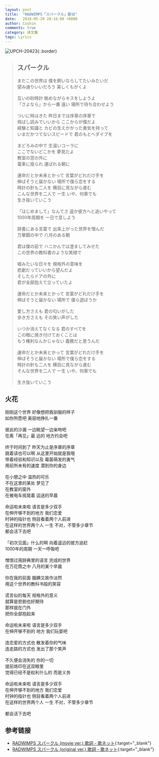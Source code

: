 ```yaml
---
layout: post
title:  "RADWIMPS「スパークル」歌词"
date:   2018-05-20 20:16:08 +0800
author: Coshin
comments: true
category: 译文集
tags: Lyrics
---
```

![UPCH-20423](https://is3-ssl.mzstatic.com/image/thumb/Music118/v4/ae/1d/0e/ae1d0e28-3c2f-b977-1b06-7909397e2fea/source/600x600bb.jpg){:.border}

<blockquote class="original">
  <h2>スパークル</h2>
  <p>
    まだこの世界は 僕を飼いならしてたいみたいだ<br>
    望み通りいいだろう 美しくもがくよ<br>
    <br>
    互いの砂時計 眺めながらキスをしようよ<br>
    「さよなら」から一番 遠い 場所で待ち合わせよう<br>
    <br>
    ついに時はきた 昨日までは序章の序章で<br>
    飛ばし読みでいいから ここからが僕だよ<br>
    経験と知識と カビの生えかかった勇気を持って<br>
    いまだかつてないスピードで 君のもとへダイブを<br>
    <br>
    まどろみの中で 生温いコーラに<br>
    ここでないどこかを 夢見たよ<br>
    教室の窓の外に<br>
    電車に揺られ 運ばれる朝に<br>
    <br>
    運命だとか未来とかって 言葉がどれだけ手を<br>
    伸ばそうと届かない 場所で僕ら恋をする<br>
    時計の針も二人を 横目に見ながら進む<br>
    こんな世界を二人で 一生 いや、何章でも<br>
    生き抜いていこう<br>
    <br>
    「はじめまして」なんてさ 遥か彼方へと追いやって<br>
    1000年周期を 一日で息しよう<br>
    <br>
    辞書にある言葉で 出来上がった世界を憎んだ<br>
    万華鏡の中で 八月のある朝<br>
    <br>
    君は僕の前で ハニかんでは澄ましてみせた<br>
    この世界の教科書のような笑顔で<br>
    <br>
    嘘みたいな日々を 規格外の意味を<br>
    悲劇だっていいから望んだよ<br>
    そしたらドアの外に<br>
    君が全部抱えて立っていたよ<br>
    <br>
    運命だとか未来とかって 言葉がどれだけ手を<br>
    伸ばそうと届かない 場所で 僕ら遊ぼうか<br>
    <br>
    愛し方さえも 君の匂いがした<br>
    歩き方さえも その笑い声がした<br>
    <br>
    いつか消えてなくなる 君のすべてを<br>
    この眼に焼き付けておくことは<br>
    もう権利なんかじゃない 義務だと思うんだ<br>
    <br>
    運命だとか未来とかって 言葉がどれだけ手を<br>
    伸ばそうと届かない 場所で僕ら恋をする<br>
    時計の針も二人を 横目に見ながら進む<br>
    そんな世界を二人で 一生 いや、何章でも<br>
    <br>
    生き抜いていこう
  </p>
</blockquote>

<div class="translation">
  <h2>火花</h2>
  <p>
    刚刚这个世界 好像想把我驯服的样子<br>
    如你所愿吧 美丽地挣扎一番<br>
    <br>
    彼此的沙漏 一边眺望一边亲吻吧<br>
    在离「再见」最 远的 地方约会吧<br>
    <br>
    终于时间到了 昨天为止是序章的序章<br>
    跳着读也可以啊 从这里开始就是我哦<br>
    带着经验和知识以及 霉菌萌发的勇气<br>
    用前所未有的速度 潜到你的身边<br>
    <br>
    在小憩之中 温热的可乐<br>
    不在这里的某处 梦见了<br>
    在教室的窗外<br>
    在被电车摇晃着 运送的早晨<br>
    <br>
    命运啦未来啦 语言是多少双手<br>
    在伸开够不到的地方 我们恋爱<br>
    时钟的指针也 侧目看着两个人前进<br>
    在这样的世界两个人 一生 不对，不管多少章节<br>
    都会活下去吧<br>
    <br>
    「初次见面」什么的啊 向着遥远的彼方追赶<br>
    1000年的周期 一天一呼吸吧<br>
    <br>
    憎恨过用辞典里的语言 完成的世界<br>
    在万花筒之中 八月的某个早晨<br>
    <br>
    你在我的前面 腼腆又故作淡然<br>
    用这个世界的教科书般的笑容<br>
    <br>
    谎言似的每天 规格外的意义<br>
    就算是悲剧也好期待<br>
    那样就在门外<br>
    把你全部抱起来<br>
    <br>
    命运啦未来啦 语言是多少双手<br>
    在伸开够不到的 地方 我们玩耍吧<br>
    <br>
    连恋爱的方式也 散发着你的气味<br>
    连走路的方式也 发出了那个笑声<br>
    <br>
    不久便会消失的 你的一切<br>
    提前烙印在这双眼里<br>
    觉得已经不是权利什么的 而是义务<br>
    <br>
    命运啦未来啦 语言是多少双手<br>
    在伸开够不到的地方 我们恋爱<br>
    时钟的指针也 侧目看着两个人前进<br>
    在这样的世界两个人 一生 不对，不管多少章节<br>
    <br>
    都会活下去吧
  </p>
</div>

## 参考链接

* [RADWIMPS スパークル (movie ver.) 歌詞 - 歌ネット](https://www.uta-net.com/song/213757/){:target="_blank"}
* [RADWIMPS スパークル (original ver.) 歌詞 - 歌ネット](https://www.uta-net.com/song/221988){:target="_blank"}
